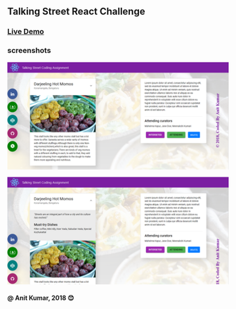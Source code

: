 
## Talking Street React Challenge

### [Live Demo](https://anitkumarsingh.github.io/Talking-Street-React-Challenge/)

### screenshots
![](src/Images/Screenshot_2018-12-06%20React%20Assignment%20By%20Anit%20Kumar.png)

![](src/Images/Screenshot_2018-12-06%20React%20Assignment%20By%20Anit%20Kumar(1).png)

#### @ Anit Kumar, 2018  :blush:
